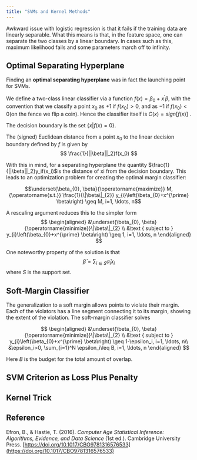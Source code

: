 ```yaml
---
title: "SVMs and Kernel Methods"
---
```


Awkward issue with logistic regression is that it fails if the training data are linearly separable. What this means is that, in the feature space, one can separate the two classes by a linear boundary. In cases such as this, maximum likelihood fails and some parameters march off to infinity. 

## Optimal Separating Hyperplane
Finding an **optimal separating hyperplane** was in fact the launching point for SVMs.

We define a two-class linear classifier via a function $f(x)=\beta_0+x^{\prime}\beta$, with the convention that we classify a point $x_0$ as $+1$ if $f(x_0)>0$, and as $-1$ if $f(x_0)<0$(on the fence we flip a coin). Hence the classifier itself is $C(x)=sign[ f(x)]$ .

The decision boundary is the set $\{x|f(x)=0\}$.

The (signed) Euclidean distance from a point $x_0$ to the linear decision boundary defined by $f$ is given by 
$$
\frac{1}{||\beta||_2}f(x_0)
$$

With this in mind, for a separating hyperplane the quantity $\frac{1}{||\beta||_2}y_if(x_i)$is the distance of xi from the decision boundary. 
This leads to an optimization problem for creating the optimal margin classifier:

$$\underset{\beta_{0}, \beta}{\operatorname{maximize}} M, {\operatorname{s.t.}} \frac{1}{\|\beta\|_{2}} y_{i}\left(\beta_{0}+x^{\prime} \beta\right) \geq M, i=1, \ldots, n$$



A rescaling argument reduces this to the simpler form
$$
\begin{aligned}
&\underset{\beta_{0}, \beta}{\operatorname{minimize}}\|\beta\|_{2} \\
&\text { subject to } y_{i}\left(\beta_{0}+x^{\prime} \beta\right) \geq 1, i=1, \ldots, n
\end{aligned}
$$

One noteworthy property of the solution is that
$$
\hat\beta=\sum_{i\in S}\hat\alpha_i x_i
$$
where $S$ is the support set.


## Soft-Margin Classifier

The generalization to a soft margin allows points to violate their margin. Each of the violators has a line segment connecting it to its margin, showing the extent of the violation. The soft-margin classifier solves 

$$
\begin{aligned}
&\underset{\beta_{0}, \beta}{\operatorname{minimize}}\|\beta\|_{2} \\
&\text { subject to } y_{i}\left(\beta_{0}+x^{\prime} \beta\right) \geq 1-\epsilon_i, i=1, \ldots, n\\
&\epsilon_i>0, \sum_{i=1}^N \epsilon_i\leq B, i=1, \ldots, n
\end{aligned}
$$

Here $B$ is the budget for the total amount of overlap.

## SVM Criterion as Loss Plus Penalty

## Kernel Trick

## Reference

Efron, B., & Hastie, T. (2016). _Computer Age Statistical Inference: Algorithms, Evidence, and Data Science_ (1st ed.). Cambridge University Press. [https://doi.org/10.1017/CBO9781316576533](https://doi.org/10.1017/CBO9781316576533)
